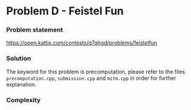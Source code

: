 # Problem D - Feistel Fun

### Problem statement

https://open.kattis.com/contests/q7qhgd/problems/feistelfun

### Solution

The keyword for this problem is precomputation, please refer to the files `precomputation.cpp`, `submission.cpp` and `mitm.cpp` in order for further explanation.

### Complexity
